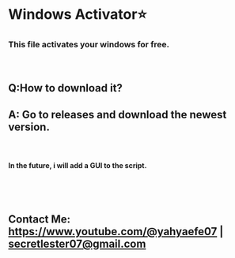 # Windows Activator⭐

### This file activates your windows for free.
ㅤㅤ
ㅤㅤ
ㅤㅤㅤㅤ
ㅤㅤ
## Q:How to download it?
## A: Go to releases and download the newest version.
ㅤㅤ
ㅤㅤㅤ
ㅤㅤㅤ
  ㅤㅤ 
ㅤㅤ    ㅤㅤ
 ㅤㅤㅤ 
 #### In the future, i will add a GUI to the script.
 ㅤㅤ  
  ㅤㅤ 
## Contact Me: https://www.youtube.com/@yahyaefe07 | secretlester07@gmail.com
